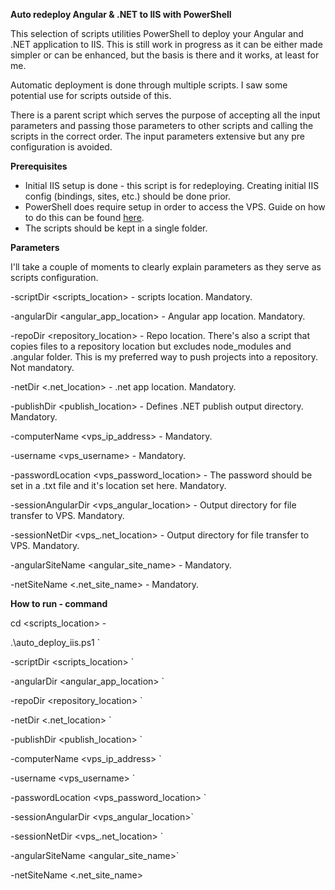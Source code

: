 **Auto redeploy Angular & .NET to IIS with PowerShell**

This selection of scripts utilities PowerShell to deploy your Angular and .NET application to IIS. This is still work in progress as it can be either made simpler or can be enhanced, but the basis is there and it works, at least for me.

Automatic deployment is done through multiple scripts. I saw some potential use for scripts outside of this.

There is a parent script which serves the purpose of accepting all the input parameters and passing those parameters to other scripts and calling the scripts in the correct order. The input parameters extensive but any pre configuration is avoided.



**Prerequisites**

- Initial IIS setup is done - this script is for redeploying. Creating initial IIS config (bindings, sites, etc.) should be done prior.
- PowerShell does require setup in order to access the VPS. Guide on how to do this can be found [here](https://www.microsoft.com/en-gb/industry/blog/technetuk/2016/02/11/configuring-winrm-over-https-to-enable-powershell-remoting/).
- The scripts should be kept in a single folder.



**Parameters**

I'll take a couple of moments to clearly explain parameters as they serve as scripts configuration.

\-scriptDir <scripts\_location> - scripts location. Mandatory.

\-angularDir <angular\_app\_location> - Angular app location. Mandatory.

\-repoDir <repository\_location> - Repo location. There's also a script that copies files to a repository location but excludes node\_modules and .angular folder. This is my preferred way to push projects into a repository. Not mandatory.

\-netDir <.net\_location> - .net app location. Mandatory.

\-publishDir <publish\_location> - Defines .NET publish output directory. Mandatory.

\-computerName <vps\_ip\_address> - Mandatory.

\-username <vps\_username> - Mandatory.

\-passwordLocation <vps\_password\_location> - The password should be set in a .txt file and it's location set here. Mandatory.

\-sessionAngularDir <vps\_angular\_location> - Output directory for file transfer to VPS. Mandatory.

\-sessionNetDir <vps\_.net\_location> - Output directory for file transfer to VPS. Mandatory.

\-angularSiteName <angular\_site\_name> - Mandatory.

\-netSiteName <.net\_site\_name> - Mandatory.



**How to run - command**

cd <scripts\_location> -



.\\auto\_deploy\_iis.ps1 \`

\-scriptDir <scripts\_location> \`

\-angularDir <angular\_app\_location> \`

\-repoDir <repository\_location> \`

\-netDir <.net\_location> \`

\-publishDir <publish\_location> \`

\-computerName <vps\_ip\_address> \`

\-username <vps\_username> \`

\-passwordLocation <vps\_password\_location> \`

\-sessionAngularDir <vps\_angular\_location>\`

\-sessionNetDir <vps\_.net\_location> \`

\-angularSiteName <angular\_site\_name>\`

\-netSiteName <.net\_site\_name>



